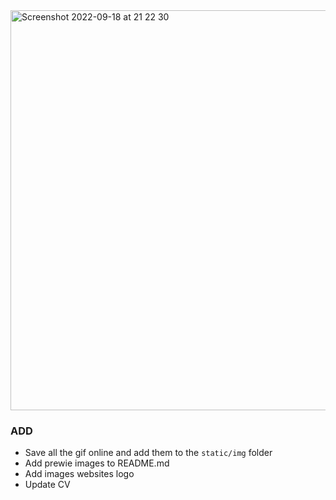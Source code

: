 <img width="640" alt="Screenshot 2022-09-18 at 21 22 30" src="https://user-images.githubusercontent.com/89024276/190940459-fbeeb346-3bd4-4a8b-bc60-ce655477bebe.png">

### ADD

- Save all the gif online and add them to the `static/img` folder
- Add prewie images to README.md
- Add images websites logo
- Update CV
